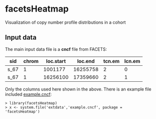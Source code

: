 # facetsHeatmap
Visualization of copy number profile distributions in a cohort

## Input data

The main input data file is a **cncf** file from FACETS:

sid          | chrom    | loc.start   | loc.end  | tcn.em    | lcn.em
------------ | -------- | ----------- | -------- | --------- | ---------
s_67         | 1        | 1001177     | 16255758 | 2         |  0
s_67         | 1        | 16256100    | 17359660 | 2         |  1

Only the columns used here shown in the above. There is an example file included
[example.cncf](https://github.com/mskcc/facetsHeatmap/blob/inst/extdata/example.cncf):

    > library(facetsHeatmap)
    > x <- system.file('extdata','example.cncf', package = 'facetsHeatmap')

